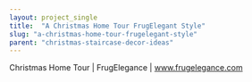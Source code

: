 ```yaml
---
layout: project_single
title:  "A Christmas Home Tour FrugElegant Style"
slug: "a-christmas-home-tour-frugelegant-style"
parent: "christmas-staircase-decor-ideas"
---
```

Christmas Home Tour | FrugElegance | www.frugelegance.com